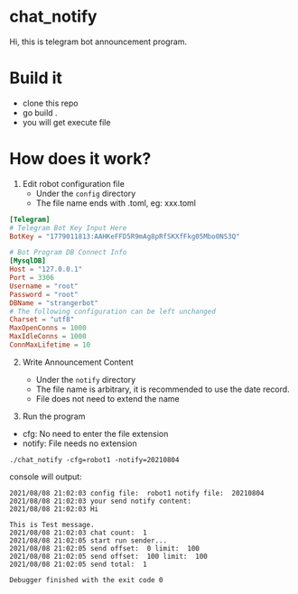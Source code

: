 # chat_notify

Hi, this is telegram bot announcement program.
# Build it

* clone this repo
* go build .
* you will get execute file

# How does it work?

1. Edit robot configuration file
    * Under the ```config``` directory
    * The file name ends with .toml, eg: xxx.toml

```toml
[Telegram]
# Telegram Bot Key Input Here
BotKey = "1779011813:AAHKeFFD5R9mAg8pRfSKXfFkg05Mbo0NS3Q"

# Bot Program DB Connect Info
[MysqlDB]
Host = "127.0.0.1"
Port = 3306
Username = "root"
Password = "root"
DBName = "strangerbot"
# The following configuration can be left unchanged
Charset = "utf8"
MaxOpenConns = 1000
MaxIdleConns = 1000
ConnMaxLifetime = 10
```

2. Write Announcement Content
    * Under the ```notify``` directory
    * The file name is arbitrary, it is recommended to use the date record.
    * File does not need to extend the name


3. Run the program

* cfg: No need to enter the file extension
* notify: File needs no extension

```
./chat_notify -cfg=robot1 -notify=20210804
```

console will output:

```
2021/08/08 21:02:03 config file:  robot1 notify file:  20210804
2021/08/08 21:02:03 your send notify content: 
2021/08/08 21:02:03 Hi

This is Test message.
2021/08/08 21:02:03 chat count:  1
2021/08/08 21:02:05 start run sender...
2021/08/08 21:02:05 send offset:  0 limit:  100
2021/08/08 21:02:05 send offset:  100 limit:  100
2021/08/08 21:02:05 send total:  1

Debugger finished with the exit code 0
```
